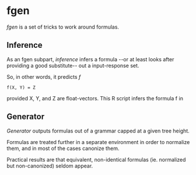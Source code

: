 # fgen

_fgen_ is a set of tricks to work around formulas.

## Inference

As an fgen subpart, *inference* infers a formula --or at least looks after
providing a good substitute-- out a input-response set.

So, in other words, it predicts _f_

```
f(X, Y) = Z
```

provided X, Y, and Z are float-vectors.
This R script infers the formula f in

## Generator

_Generator_ outputs formulas out of a grammar capped at a given tree height.

Formulas are treated further in a separate environment in order to normalize
them, and in most of the cases canonize them.

Practical results are that equivalent, non-identical formulas (ie. normalized
but non-canonized) seldom appear.
